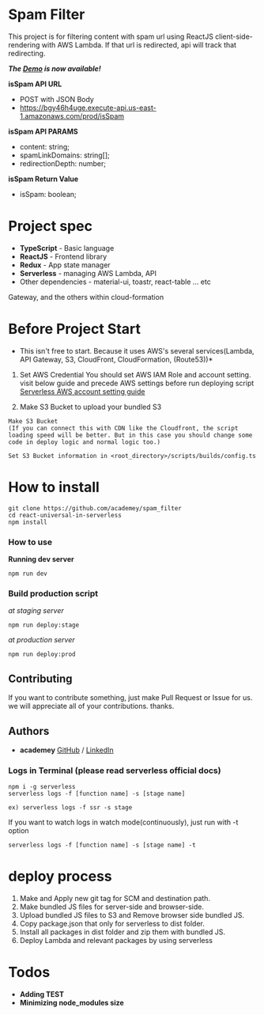 # Spam Filter

This project is for filtering content with spam url using ReactJS client-side-rendering with AWS Lambda.
If that url is redirected, api will track that redirecting.

**_The [Demo](https://de3aauy1s6nnp.cloudfront.net) is now available!_**

**isSpam API URL**

* POST with JSON Body
* https://bgy46h4uge.execute-api.us-east-1.amazonaws.com/prod/isSpam

**isSpam API PARAMS**

* content: string;
* spamLinkDomains: string[];
* redirectionDepth: number;

**isSpam Return Value**

* isSpam: boolean;

# Project spec

* **TypeScript** - Basic language
* **ReactJS** - Frontend library
* **Redux** - App state manager
* **Serverless** - managing AWS Lambda, API
* Other dependencies - material-ui, toastr, react-table ... etc

Gateway, and the others within cloud-formation

# Before Project Start

* This isn't free to start. Because it uses AWS's several services(Lambda, API Gateway, S3, CloudFront, CloudFormation, (Route53))\*

1. Set AWS Credential
   You should set AWS IAM Role and account setting.
   visit below guide and precede AWS settings before run deploying script
   [Serverless AWS account setting guide](https://serverless.com/framework/docs/providers/aws/guide/credentials/)

2. Make S3 Bucket to upload your bundled S3

```
Make S3 Bucket
(If you can connect this with CDN like the Cloudfront, the script loading speed will be better. But in this case you should change some code in deploy logic and normal logic too.)
```

`Set S3 Bucket information in <root_directory>/scripts/builds/config.ts`

# How to install

```
git clone https://github.com/academey/spam_filter
cd react-universal-in-serverless
npm install
```

### How to use

**Running dev server**

```
npm run dev
```

### Build production script

_at staging server_

```
npm run deploy:stage
```

_at production server_

```
npm run deploy:prod
```

## Contributing

If you want to contribute something, just make Pull Request or Issue for us.
we will appreciate all of your contributions. thanks.

## Authors

* **academey** [GitHub](https://github.com/academey)
  / [LinkedIn](https://www.linkedin.com/in/hyun-joon-park-aa7902136/)

### Logs in Terminal (please read serverless official docs)

```
npm i -g serverless
serverless logs -f [function name] -s [stage name]
```

```
ex) serverless logs -f ssr -s stage
```

If you want to watch logs in watch mode(continuously),
just run with -t option

```
serverless logs -f [function name] -s [stage name] -t
```

# deploy process

1. Make and Apply new git tag for SCM and destination path.
2. Make bundled JS files for server-side and browser-side.
3. Upload bundled JS files to S3 and Remove browser side bundled JS.
4. Copy package.json that only for serverless to dist folder.
5. Install all packages in dist folder and zip them with bundled JS.
6. Deploy Lambda and relevant packages by using serverless

# Todos

* **Adding TEST**
* **Minimizing node_modules size**
